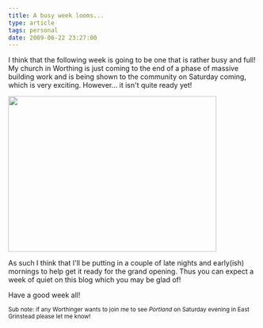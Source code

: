 ```yaml
---
title: A busy week looms...
type: article
tags: personal
date: 2009-06-22 23:27:00
---
```

<p>I think that the following week is going to be one that is rather busy and full!  My church in Worthing is just coming to the end of a phase of massive building work and is being shown to the community on Saturday coming, which is very exciting.  However... it isn't quite ready yet!</p>
<p><img border="0" height="315" src="http://img198.imageshack.us/img198/1709/20090527004y.jpg" width="420" /></p>
<p>As such I think that I'll be putting in a couple of late nights and early(ish) mornings to help get it ready for the grand opening.  Thus you can expect a week of quiet on this blog which you may be glad of!</p>
<p>Have a good week all!</p>
<small>Sub note: if any Worthinger wants to join me to see <i>Portland</i> on Saturday evening in East Grinstead please let me know!</small>
